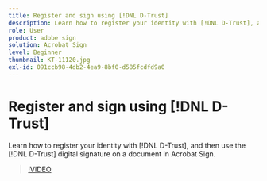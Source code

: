 ```yaml
---
title: Register and sign using [!DNL D-Trust]
description: Learn how to register your identity with [!DNL D-Trust], and then use the [!DNL D-Trust] digital signature on a document in Acrobat Sign
role: User
product: adobe sign
solution: Acrobat Sign
level: Beginner
thumbnail: KT-11120.jpg
exl-id: 091ccb98-4db2-4ea9-8bf0-d585fcdfd9a0
---
```

# Register and sign using [!DNL D-Trust]

Learn how to register your identity with [!DNL D-Trust], and then use the [!DNL D-Trust] digital signature on a document in Acrobat Sign.

>[!VIDEO](https://video.tv.adobe.com/v/3410193?quality=12&learn=on&hidetitle=true)

